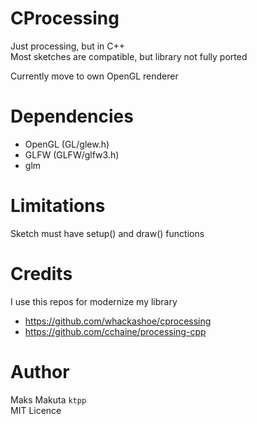 # CProcessing

Just processing, but in C++ <br>
Most sketches are compatible, but library not fully ported

Currently move to own OpenGL renderer

# Dependencies

 - OpenGL (GL/glew.h)
 - GLFW (GLFW/glfw3.h)
 - glm

# Limitations

 Sketch must have setup() and draw() functions 

# Credits

I use this repos for modernize my library

  - https://github.com/whackashoe/cprocessing
  - https://github.com/cchaine/processing-cpp
 
# Author
  
  Maks Makuta ``` ktpp ``` <br>
  MIT Licence
